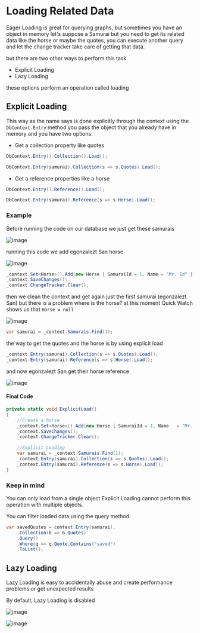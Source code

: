# Loading Related Data

Eager Loading is great for querying graphs, but sometimes you have an object in memory let's suppose a Samurai but you need to get its related data like the horse or maybe the quotes, you can execute another query and let the change tracker take care of getting that data.

but there are two other ways to perform this task

* Explicit Loading
* Lazy Loading

these options perform an operation called loading 

## Explicit Loading

This way as the name says is done explicitly through the context using the `DbContext.Entry` method you pass the object that you already have in memory and you have two options:

* Get a collection property like quotes

```csharp
DbContext.Entry().Collection().Load();
```

```csharp
DbContext.Entry(samurai).Collection(s => s.Quotes).Load();
```

* Get a reference properties like a horse

```csharp
DbContext.Entry().Reference().Load();
```

```csharp
DbContext.Entry(samurai).Reference(s => s.Horse).Load();
```

### Example

Before running the code on our database we just get these samurais 

![image](https://user-images.githubusercontent.com/53051438/198177556-0765b883-2e14-468d-be7e-3cb7aaed4111.png)

running this code we add egonzalezt San horse

![image](https://user-images.githubusercontent.com/53051438/198178257-3917e510-78ef-42e6-8907-4b02288df52f.png)

```csharp
_context.Set<Horse>().Add(new Horse { SamuraiId = 1, Name = "Mr. Ed" });
_context.SaveChanges();
_context.ChangeTracker.Clear();
```

then we clean the context and get again just the first samurai (egonzalezt San) but there is a problem where is the horse? at this moment Quick Watch shows us that `Horse = null`

![image](https://user-images.githubusercontent.com/53051438/198177849-21c6916e-d1c9-4537-95af-0eb2ed846f4d.png)

```csharp
var samurai = _context.Samurais.Find(1);
```

the way to get the quotes and the horse is by using explicit load

```csharp
_context.Entry(samurai).Collection(s => s.Quotes).Load();
_context.Entry(samurai).Reference(s => s.Horse).Load();
```
and now egonzalezt San get their horse reference

![image](https://user-images.githubusercontent.com/53051438/198178187-fe83598f-1f57-4d63-9915-4a417fb448cc.png)

#### Final Code

```csharp
private static void ExplicitLoad()
{
    //Create a horse
    _context.Set<Horse>().Add(new Horse { SamuraiId = 1, Name   = "Mr. Horse" });
    _context.SaveChanges();
    _context.ChangeTracker.Clear();

    //Explicit Loading
    var samurai = _context.Samurais.Find(1);
    _context.Entry(samurai).Collection(s => s.Quotes).Load();
    _context.Entry(samurai).Reference(s => s.Horse).Load();
}
```

### Keep in mind

You can only load from a single object Explicit Loading cannot perform this operation with multiple objects.

You can filter loaded data using the query method

```csharp
var savedQuotes = context.Entry(samurai).
    .Collection(b => b.Quotes)
    .Query()
    .Where(q => q.Quote.Contains("saved")
    .ToList();
```

## Lazy Loading

Lazy Loading is easy to accidentally abuse and create performance problems or get unexpected results

By default, Lazy Loading is disabled 

![image](https://user-images.githubusercontent.com/53051438/198180356-f21ef236-2d8f-4b2e-a70a-15338c55c007.png)

![image](https://user-images.githubusercontent.com/53051438/198180407-bf30f6f1-d297-4c30-98ce-7bea8aa262c0.png)
